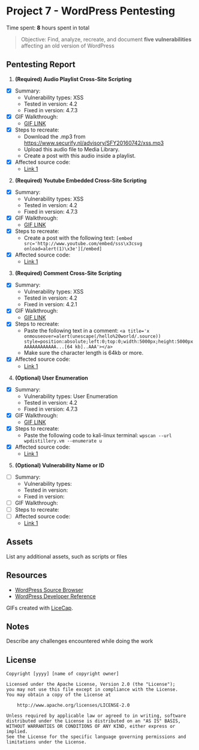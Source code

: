 # Project 7 - WordPress Pentesting

Time spent: **8** hours spent in total

> Objective: Find, analyze, recreate, and document **five vulnerabilities** affecting an old version of WordPress

## Pentesting Report

1. **(Required) Audio Playlist Cross-Site Scripting**
  - [X] Summary: 
    - Vulnerability types: XSS
    - Tested in version: 4.2
    - Fixed in version: 4.7.3
  - [X] GIF Walkthrough:
    - [GIF LINK](https://raw.githubusercontent.com/981014/Week-7-Project-WordPress-vs.-Kali/master/XSS%20Playlist.gif)
  - [X] Steps to recreate: 
    - Download the .mp3 from https://www.securify.nl/advisory/SFY20160742/xss.mp3
    - Upload this audio file to Media Library.
    - Create a post with this audio inside a playlist.
  - [X] Affected source code:
    - [Link 1](https://core.trac.wordpress.org/browser/trunk/src/wp-includes/js/mediaelement/wp-playlist.js)
2. **(Required) Youtube Embedded Cross-Site Scripting**
  - [X] Summary: 
    - Vulnerability types: XSS
    - Tested in version: 4.2
    - Fixed in version: 4.7.3
  - [X] GIF Walkthrough:
    - [GIF LINK](https://raw.githubusercontent.com/981014/Week-7-Project-WordPress-vs.-Kali/master/XSS%20Youtube.gif)
  - [X] Steps to recreate:
    - Create a post with the following text: ```[embed src='http://www.youtube.com/embed/sss\x3csvg onload=alert(1)\x3e'][/embed]```
  - [X] Affected source code:
    - [Link 1](https://core.trac.wordpress.org/browser/trunk/src/wp-includes/embed.php)
3. **(Required) Comment Cross-Site Scripting**
  - [X] Summary: 
    - Vulnerability types: XSS
    - Tested in version: 4.2
    - Fixed in version: 4.2.1
  - [X] GIF Walkthrough:
    - [GIF LINK](https://raw.githubusercontent.com/981014/Week-7-Project-WordPress-vs.-Kali/master/XSS%20Comment.gif)
  - [X] Steps to recreate:
    - Paste the following text in a comment: ```<a title='x onmouseover=alert(unescape(/hello%20world/.source)) style=position:absolute;left:0;top:0;width:5000px;height:5000px  AAAAAAAAAAAA...[64 kb]..AAA'></a>```
    - Make sure the character length is 64kb or more.
  - [X] Affected source code:
    - [Link 1](https://core.trac.wordpress.org/browser/trunk/src/wp-includes/comment.php)
4. **(Optional) User Enumeration**
  - [X] Summary: 
    - Vulnerability types: User Enumeration
    - Tested in version: 4.2
    - Fixed in version: 4.7.3
  - [X] GIF Walkthrough:
    - [GIF LINK](https://github.com/981014/Week-7-Project-WordPress-vs.-Kali/blob/master/Username%20Enumeration.gif)
  - [X] Steps to recreate:
    - Paste the following code to kali-linux terminal: ```wpscan --url wpdistillery.vm --enumerate u```
  - [X] Affected source code:
    - [Link 1](https://core.trac.wordpress.org/browser/trunk/src/wp-login.php)
5. **(Optional) Vulnerability Name or ID**
  - [ ] Summary: 
    - Vulnerability types:
    - Tested in version:
    - Fixed in version: 
  - [ ] GIF Walkthrough: 
  - [ ] Steps to recreate: 
  - [ ] Affected source code:
    - [Link 1](https://core.trac.wordpress.org/browser/tags/version/src/source_file.php) 

## Assets

List any additional assets, such as scripts or files

## Resources

- [WordPress Source Browser](https://core.trac.wordpress.org/browser/)
- [WordPress Developer Reference](https://developer.wordpress.org/reference/)

GIFs created with [LiceCap](http://www.cockos.com/licecap/).

## Notes

Describe any challenges encountered while doing the work

## License

    Copyright [yyyy] [name of copyright owner]

    Licensed under the Apache License, Version 2.0 (the "License");
    you may not use this file except in compliance with the License.
    You may obtain a copy of the License at

        http://www.apache.org/licenses/LICENSE-2.0

    Unless required by applicable law or agreed to in writing, software
    distributed under the License is distributed on an "AS IS" BASIS,
    WITHOUT WARRANTIES OR CONDITIONS OF ANY KIND, either express or implied.
    See the License for the specific language governing permissions and
    limitations under the License.
